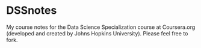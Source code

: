 # DSSnotes
My course notes for the Data Science Specialization course at Coursera.org (developed and created by Johns Hopkins University).
Please feel free to fork.
